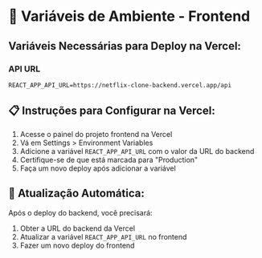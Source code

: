 # 🔧 Variáveis de Ambiente - Frontend

## Variáveis Necessárias para Deploy na Vercel:

### API URL
```
REACT_APP_API_URL=https://netflix-clone-backend.vercel.app/api
```

## 📋 Instruções para Configurar na Vercel:

1. Acesse o painel do projeto frontend na Vercel
2. Vá em Settings > Environment Variables
3. Adicione a variável `REACT_APP_API_URL` com o valor da URL do backend
4. Certifique-se de que está marcada para "Production"
5. Faça um novo deploy após adicionar a variável

## 🔄 Atualização Automática:

Após o deploy do backend, você precisará:
1. Obter a URL do backend da Vercel
2. Atualizar a variável `REACT_APP_API_URL` no frontend
3. Fazer um novo deploy do frontend

